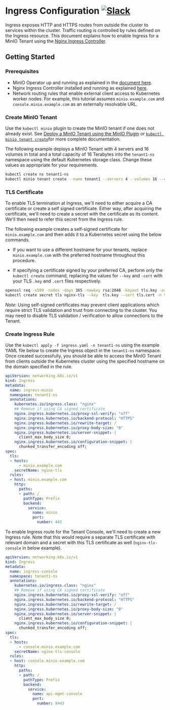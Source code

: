 # Ingress Configuration [![Slack](https://slack.min.io/slack?type=svg)](https://slack.min.io)

Ingress exposes HTTP and HTTPS routes from outside the cluster to services within the cluster. Traffic routing is controlled by rules defined on the Ingress resource. This document explains how to enable Ingress for a MinIO Tenant using the [Nginx Ingress Controller](https://kubernetes.github.io/ingress-nginx/).

## Getting Started

### Prerequisites

- MinIO Operator up and running as explained in the [document here](https://min.io/docs/minio/kubernetes/upstream/operations/installation.html).
- Nginx Ingress Controller installed and running as explained [here](https://kubernetes.github.io/ingress-nginx/deploy/).
- Network routing rules that enable external client access to Kubernetes worker nodes. For example, this tutorial assumes `minio.example.com` and `console.minio.example.com` as an externally resolvable URL.

### Create MinIO Tenant

Use the `kubectl minio` plugin to create the MinIO tenant if one does not already exist. See [Deploy a MinIO Tenant using the MinIO Plugin](https://min.io/docs/minio/kubernetes/upstream/operations/install-deploy-manage/deploy-minio-tenant.html) or [`kubectl minio tenant create`](https://min.io/docs/minio/kubernetes/upstream/reference/kubectl-minio-plugin/kubectl-minio-tenant-create.html#command-kubectl.minio.tenant.create)for more complete documentation. 

The following example deploys a MinIO Tenant with 4 servers and 16 volumes in total and a total capacity of 16 Terabytes into the `tenant1-ns` namespace using the default Kubernetes storage class. Change these values as appropriate for your requirements.

```sh
kubectl create ns tenant1-ns
kubectl minio tenant create --name tenant1 --servers 4 --volumes 16 --capacity 16Ti --namespace tenant1-ns --storage-class default
```

### TLS Certificate

To enable TLS termination at Ingress, we'll need to either acquire a CA certificate or create a self signed certificate. Either way, after acquiring the certificate, we'll need to create a secret with the certificate as its content. We'll then need to refer this secret from the Ingress rule.

The following example creates a self-signed certificate for `minio.example.com` and then adds it to a Kubernetes secret using the below commands.

- If you want to use a different hostname for your tenants, replace `minio.example.com` with the preferred hostname throughout this procedure.

- If specifying a certificate signed by your preferred CA, perform only the `kubectl create` command, replacing the values for `--key` and `-cert` with your TLS `.key` and `.cert` files respectively.

```sh
openssl req -x509 -nodes -days 365 -newkey rsa:2048 -keyout tls.key -out tls.cert -subj "/CN=minio.example.com/O=minio.example.com"
kubectl create secret tls nginx-tls --key  tls.key --cert tls.cert -n tenant1-ns
```

*Note*: Using self-signed certificates may prevent client applications which require strict TLS validation and trust from connecting to the cluster. You may need to disable TLS validation / verification to allow connections to the Tenant.

### Create Ingress Rule

Use the `kubectl apply -f ingress.yaml -n tenant1-ns` using the example YAML file below to create the Ingress object in the `tenant1-ns` namespace. Once created successfully, you should be able to access the MinIO Tenant from clients outside the Kubernetes cluster using the specified hostname on the domain specified in the rule.

```yaml
apiVersion: networking.k8s.io/v1
kind: Ingress
metadata:
  name: ingress-minio
  namespace: tenant1-ns
  annotations:
    kubernetes.io/ingress.class: "nginx"
    ## Remove if using CA signed certificate
    nginx.ingress.kubernetes.io/proxy-ssl-verify: "off"
    nginx.ingress.kubernetes.io/backend-protocol: "HTTPS"
    nginx.ingress.kubernetes.io/rewrite-target: /
    nginx.ingress.kubernetes.io/proxy-body-size: "0"
    nginx.ingress.kubernetes.io/server-snippet: |
      client_max_body_size 0;
    nginx.ingress.kubernetes.io/configuration-snippet: |
      chunked_transfer_encoding off;
spec:
  tls:
  - hosts:
      - minio.example.com
    secretName: nginx-tls
  rules:
  - host: minio.example.com
    http:
      paths:
      - path: /
        pathType: Prefix
        backend:
          service:
            name: minio
            port:
              number: 443
```

To enable Ingress route for the Tenant Console, we'll need to create a new Ingress rule. Note that this would require a separate TLS certificate with relevant domain and a secret with this TLS certificate as well (`nginx-tls-console` in below example).

```yaml
apiVersion: networking.k8s.io/v1
kind: Ingress
metadata:
  name: ingress-console
  namespace: tenant1-ns
  annotations:
    kubernetes.io/ingress.class: "nginx"
    ## Remove if using CA signed certificate
    nginx.ingress.kubernetes.io/proxy-ssl-verify: "off"
    nginx.ingress.kubernetes.io/backend-protocol: "HTTPS"
    nginx.ingress.kubernetes.io/rewrite-target: /
    nginx.ingress.kubernetes.io/proxy-body-size: "0"
    nginx.ingress.kubernetes.io/server-snippet: |
      client_max_body_size 0;
    nginx.ingress.kubernetes.io/configuration-snippet: |
      chunked_transfer_encoding off;
spec:
  tls:
  - hosts:
      - console.minio.example.com
    secretName: nginx-tls-console
  rules:
  - host: console.minio.example.com
    http:
      paths:
      - path: /
        pathType: Prefix
        backend:
          service:
            name: api-mgmt-console
            port:
              number: 9443
```
